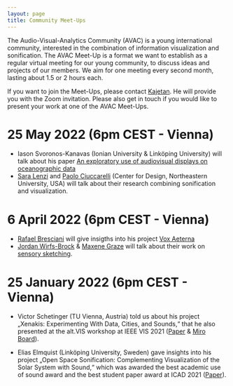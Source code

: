 ```yaml
---
layout: page
title: Community Meet-Ups
---
```


The Audio-Visual-Analytics Community (AVAC) is a young international community, interested in the combination of information visualization and sonification. The AVAC Meet-Up is a format we want to establish as a regular virtual meeting for our young community, to discuss ideas and projects of our members. We aim for one meeting every second month, lasting about 1.5 or 2 hours each.

If you want to join the Meet-Ups, please contact [Kajetan](mailto:kajetan.enge@fhstp.ac.at). He will provide you with the Zoom invitation. Please also get in touch if you would like to present your work at one of the AVAC Meet-Ups.

# 25 May 2022 (6pm CEST - Vienna)

- Iason Svoronos-Kanavas (Ionian University & Linköping University) will talk about his paper [An exploratory use of audiovisual displays on oceanographic data](https://zenodo.org/record/6555839)
- [Sara Lenzi](https://www.saralenzi.com) and [Paolo Ciuccarelli](https://camd.northeastern.edu/faculty/paolo-ciuccarelli) (Center for Design, Northeastern University, USA) will talk about their research combining sonification and visualization.

# 6 April 2022 (6pm CEST - Vienna)

- [Rafael Bresciani](https://rafaelbresciani.com/statement) will give insigths into his project [Vox Aeterna](https://rafaelbresciani.com/voxaeterna)
- [Jordan Wirfs-Brock](https://jwirfs-brock.github.io/JWB_website/) & [Maxene Graze](https://www.datagrazer.codes/) will talk about their work on [sensory sketching](https://sensorysketching.com/).

# 25 January 2022 (6pm CEST - Vienna)

- Victor Schetinger (TU Vienna, Austria) told us about his project „Xenakis: Experimenting With Data, Cities, and Sounds,“ that he also presented at the alt.VIS workshop at IEEE VIS 2021 ([Paper](https://arxiv.org/pdf/2109.14992.pdf) & [Miro Board](https://miro.com/app/board/o9J_l47ltks=/?moveToWidget=3074457361915360658&cot=14)).

- Elias Elmquist (Linköping University, Sweden) gave insights into his project „Open Space Sonification: Complementing Visualization of the Solar System with Sound,“ which was awarded the best academic use of sound award and the best student paper award at ICAD 2021 ([Paper](https://icad2021.icad.org/wp-content/uploads/2021/06/ICAD_2021_18.pdf)).
